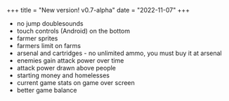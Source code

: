 ﻿+++
title = "New version! v0.7-alpha"
date = "2022-11-07"
+++

- no jump doublesounds
- touch controls (Android) on the bottom
- farmer sprites
- farmers limit on farms
- arsenal and cartridges - no unlimited ammo, you must buy it at arsenal
- enemies gain attack power over time
- attack power drawn above people
- starting money and homelesses 
- current game stats on game over screen
- better game balance